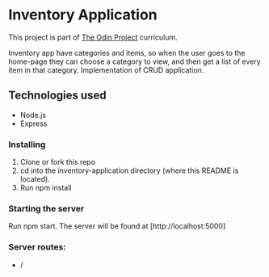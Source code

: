 # Inventory Application

This project is part of [The Odin Project](https://www.theodinproject.com/lessons/nodejs-inventory-application#project-solution) curriculum.

Inventory app have categories and items, so when the user goes to the home-page they can choose a category to view, and then get a list of every item in that category.
Implementation of CRUD application.

## Technologies used

- Node.js
- Express

### Installing

1. Clone or fork this repo
2. cd into the inventory-application directory (where this README is located).
3. Run npm install

### Starting the server

Run npm start. The server will be found at [http://localhost:5000]

### Server routes:

- /
